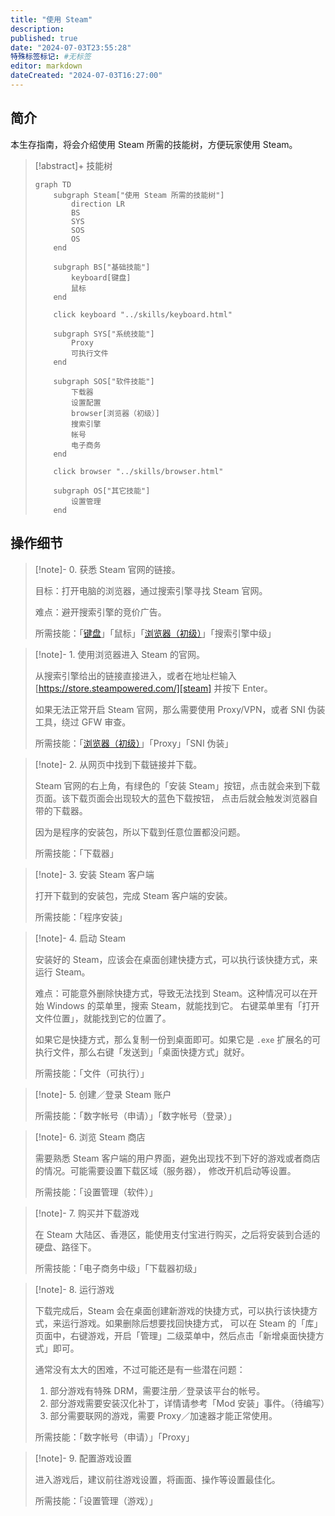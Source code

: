 ```yaml
---
title: "使用 Steam"
description:
published: true
date: "2024-07-03T23:55:28"
特殊标签标记: #无标签
editor: markdown
dateCreated: "2024-07-03T16:27:00"
---
```


## 简介

本生存指南，将会介绍使用 Steam 所需的技能树，方便玩家使用 Steam。

> [!abstract]+ 技能树
>
> ```mermaid
> graph TD
>     subgraph Steam["使用 Steam 所需的技能树"]
>         direction LR
>         BS
>         SYS
>         SOS
>         OS
>     end
>
>     subgraph BS["基础技能"]
>         keyboard[键盘]
>         鼠标
>     end
>
>     click keyboard "../skills/keyboard.html"
>
>     subgraph SYS["系统技能"]
>         Proxy
>         可执行文件
>     end
>
>     subgraph SOS["软件技能"]
>         下载器
>         设置配置
>         browser[浏览器（初级）]
>         搜索引擎
>         帐号
>         电子商务
>     end
>
>     click browser "../skills/browser.html"
>
>     subgraph OS["其它技能"]
>         设置管理
>     end
> ```

## 操作细节

> [!note]- 0. 获悉 Steam 官网的链接。
>
> 目标：打开电脑的浏览器，通过搜索引擎寻找 Steam 官网。
>
> 难点：避开搜索引擎的竞价广告。
>
> 所需技能：「[键盘](../skills/keyboard.md)」「鼠标」「[浏览器（初级）][browser_primary]」「搜索引擎中级」
>
> <!-- 之所以有键盘，是因为链接 -->

[browser_primary]: ../skills/browser.html

> [!note]- 1. 使用浏览器进入 Steam 的官网。
>
> 从搜索引擎给出的链接直接进入，或者在地址栏输入 [https://store.steampowered.com/][steam] 并按下 Enter。
>
> 如果无法正常开启 Steam 官网，那么需要使用 Proxy/VPN，或者 SNI 伪装工具，绕过 GFW 审查。
>
> 所需技能：「[浏览器（初级）][browser_primary]」「Proxy」「SNI 伪装」

[steam]: https://store.steampowered.com/

> [!note]- 2. 从网页中找到下载链接并下载。
>
> Steam 官网的右上角，有绿色的「安装 Steam」按钮，点击就会来到下载页面。该下载页面会出现较大的蓝色下载按钮，
> 点击后就会触发浏览器自带的下载器。
>
> 因为是程序的安装包，所以下载到任意位置都没问题。
>
> 所需技能：「下载器」

> [!note]- 3. 安装 Steam 客户端
>
> 打开下载到的安装包，完成 Steam 客户端的安装。
>
> 所需技能：「程序安装」
>
> <!-- 打开下载的安装文件，按照提示进行安装。 -->
> <!-- 选择安装路径并完成安装。 -->

> [!note]- 4. 启动 Steam
>
> 安装好的 Steam，应该会在桌面创建快捷方式，可以执行该快捷方式，来运行 Steam。
>
> 难点：可能意外删除快捷方式，导致无法找到 Steam。这种情况可以在开始 Windows 的菜单里，搜索 Steam，就能找到它。
> 右键菜单里有「打开文件位置」，就能找到它的位置了。
>
> 如果它是快捷方式，那么复制一份到桌面即可。如果它是 `.exe` 扩展名的可执行文件，那么右键「发送到」「桌面快捷方式」就好。
>
> 所需技能：「文件（可执行）」

> [!note]- 5. 创建／登录 Steam 账户
>
> 所需技能：「数字帐号（申请）」「数字帐号（登录）」
>
> <!-- 打开已安装的 Steam 客户端，点击“创建新账户”。 -->
> <!-- 按照提示填写个人信息并完成注册。 -->
> <!-- 在 Steam 客户端中输入注册的账号和密码，点击“登录”。 -->

> [!note]- 6. 浏览 Steam 商店
>
> 需要熟悉 Steam 客户端的用户界面，避免出现找不到下好的游戏或者商店的情况。可能需要设置下载区域（服务器），
> 修改开机启动等设置。
>
> 所需技能：「设置管理（软件）」
>
> <!-- 登录后，点击“商店”标签页，可以浏览游戏、软件、DLC 等内容。 -->
> <!-- 使用搜索栏查找特定游戏或软件。 -->

> [!note]- 7. 购买并下载游戏
>
> 在 Steam 大陆区、香港区，能使用支付宝进行购买，之后将安装到合适的硬盘、路径下。
>
> 所需技能：「电子商务中级」「下载器初级」
>
> <!-- 找到想要购买的游戏，点击游戏页面上的“添加到购物车”按钮。 -->
> <!-- 点击购物车，进行结算并完成购买。 -->
> <!-- 完成购买后，游戏会自动下载到你的库中。 -->

> [!note]- 8. 运行游戏
>
> 下载完成后，Steam 会在桌面创建新游戏的快捷方式，可以执行该快捷方式，来运行游戏。如果删除后想要找回快捷方式，
> 可以在 Steam 的「库」页面中，右键游戏，开启「管理」二级菜单中，然后点击「新增桌面快捷方式」即可。
>
> 通常没有太大的困难，不过可能还是有一些潜在问题：
>
> 1.  部分游戏有特殊 DRM，需要注册／登录该平台的帐号。
> 2.  部分游戏需要安装汉化补丁，详情请参考「Mod 安装」事件。（待编写）
> 3.  部分需要联网的游戏，需要 Proxy／加速器才能正常使用。
>
> 所需技能：「数字帐号（申请）」「Proxy」
>
> <!-- 在 Steam 客户端中，点击“库”标签页，找到已购买的游戏。 -->
> <!-- 点击“安装”按钮，选择安装路径并开始安装。 -->
> <!-- 安装完成后，点击“运行”按钮即可开始游戏。 -->

> [!note]- 9. 配置游戏设置
>
> 进入游戏后，建议前往游戏设置，将画面、操作等设置最佳化。
>
> 所需技能：「设置管理（游戏）」
>
> <!-- 进入游戏后，根据需要调整游戏设置，如画质、控制键位、音效等。 -->
